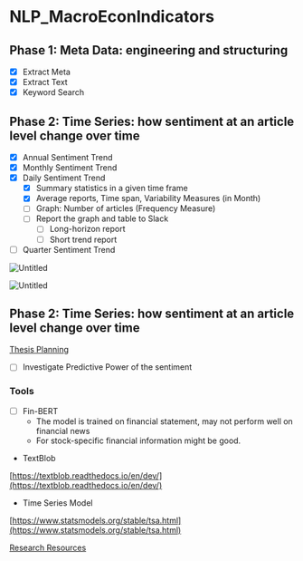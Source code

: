# NLP_MacroEconIndicators

## Phase 1: Meta Data: engineering and structuring

- [x]  Extract Meta
- [x]  Extract Text
- [x]  Keyword Search

## Phase 2: Time Series: how sentiment at an article level change over time

- [x]  Annual Sentiment Trend
- [x]  Monthly Sentiment Trend
- [x]  Daily Sentiment Trend
    - [x]  Summary statistics in a given time frame
    - [x]  Average reports, Time span, Variability Measures (in Month)
    - [ ]  Graph: Number of articles (Frequency Measure)
    - [ ]  Report the graph and table to Slack
        - [ ]  Long-horizon report
        - [ ]  Short trend report
- [ ]  Quarter Sentiment Trend

![Untitled](https://s3-us-west-2.amazonaws.com/secure.notion-static.com/f1decf11-eb02-46e3-a511-0ab0e0905b3e/Untitled.png)

![Untitled](https://s3-us-west-2.amazonaws.com/secure.notion-static.com/bca79c2c-2899-4f3c-9a3b-02a756a681bd/Untitled.png)

## Phase 2: Time Series: how sentiment at an article level change over time

[Thesis Planning](https://www.notion.so/Thesis-Planning-e7fe4e5b943645d9bd7b62aebcd61745) 

- [ ]  Investigate Predictive Power of the sentiment

### Tools

- [ ]  Fin-BERT
    - The model is trained on financial statement, may not perform well on financial news
    - For stock-specific financial information might be good.
- TextBlob

[https://textblob.readthedocs.io/en/dev/](https://textblob.readthedocs.io/en/dev/)

- Time Series Model

[https://www.statsmodels.org/stable/tsa.html](https://www.statsmodels.org/stable/tsa.html)

[Research Resources](https://www.notion.so/2b890d6740b842a29de21f99cf109251)